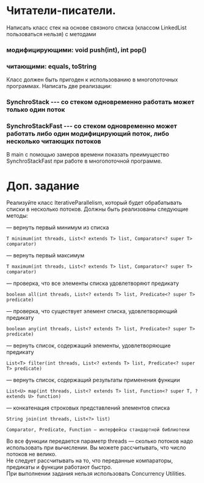 # Читатели-писатели.
Написать класс стек на основе cвязного списка (классом LinkedList пользоваться нельзя) с методами
### модифицирующими: void push(int), int pop()
### читающими: equals, toString
Класс должен быть пригоден к использованию в многопоточных программах. Написать две реализации:
### SynchroStack --- со стеком одновременно работать может только один поток
### SynchroStackFast --- со стеком одновременно может работать либо один модифицирующий поток, либо несколько читающих потоков

В main с помощью замеров времени показать преимущество SynchroStackFast при работе в многопоточной программе.

# Доп. задание

Реализуйте класс IterativeParallelism, который будет обрабатывать списки в несколько потоков.
Должны быть реализованы следующие методы:

— вернуть первый минимум из списка
```
T minimum(int threads, List<? extends T> list, Comparator<? super T> comparator) 
```
— вернуть первый максимум
```
T maximum(int threads, List<? extends T> list, Comparator<? super T> comparator) 
```
— проверка, что все элементы списка удовлетворяют предикату
```
boolean all(int threads, List<? extends T> list, Predicate<? super T> predicate)
```
— проверка, что существует элемент списка, удовлетворяющий предикату
```
boolean any(int threads, List<? extends T> list, Predicate<? super T> predicate)
```
— вернуть список, содержащий элементы, удовлетворяющие предикату
```
List<T> filter(int threads, List<? extends T> list, Predicate<? super T> predicate)
```
— вернуть список, содержащий результаты применения функции
```
List<U> map(int threads, List<? extends T> list, Function<? super T, ? extends U> function)
```
— конкатенация строковых представлений элементов списка
```
String join(int threads, List<?> list)
```
```
Comparator, Predicate, Function — интерфейсы стандартной библиотеки
```
Во все функции передается параметр threads — сколько потоков надо использовать при вычислении. Вы можете рассчитывать, что число потоков не велико.  
Не следует рассчитывать на то, что переданные компараторы, предикаты и функции работают быстро.  
При выполнении задания нельзя использовать Concurrency Utilities.  
